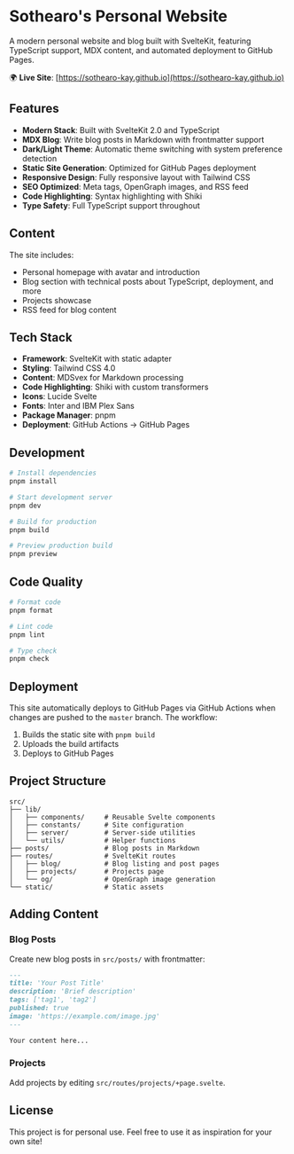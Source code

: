 # Sothearo's Personal Website

A modern personal website and blog built with SvelteKit, featuring TypeScript support, MDX content, and automated deployment to GitHub Pages.

🌍 **Live Site**: [https://sothearo-kay.github.io](https://sothearo-kay.github.io)

## Features

- **Modern Stack**: Built with SvelteKit 2.0 and TypeScript
- **MDX Blog**: Write blog posts in Markdown with frontmatter support
- **Dark/Light Theme**: Automatic theme switching with system preference detection
- **Static Site Generation**: Optimized for GitHub Pages deployment
- **Responsive Design**: Fully responsive layout with Tailwind CSS
- **SEO Optimized**: Meta tags, OpenGraph images, and RSS feed
- **Code Highlighting**: Syntax highlighting with Shiki
- **Type Safety**: Full TypeScript support throughout

## Content

The site includes:

- Personal homepage with avatar and introduction
- Blog section with technical posts about TypeScript, deployment, and more
- Projects showcase
- RSS feed for blog content

## Tech Stack

- **Framework**: SvelteKit with static adapter
- **Styling**: Tailwind CSS 4.0
- **Content**: MDSvex for Markdown processing
- **Code Highlighting**: Shiki with custom transformers
- **Icons**: Lucide Svelte
- **Fonts**: Inter and IBM Plex Sans
- **Package Manager**: pnpm
- **Deployment**: GitHub Actions → GitHub Pages

## Development

```bash
# Install dependencies
pnpm install

# Start development server
pnpm dev

# Build for production
pnpm build

# Preview production build
pnpm preview
```

## Code Quality

```bash
# Format code
pnpm format

# Lint code
pnpm lint

# Type check
pnpm check
```

## Deployment

This site automatically deploys to GitHub Pages via GitHub Actions when changes are pushed to the `master` branch. The workflow:

1. Builds the static site with `pnpm build`
2. Uploads the build artifacts
3. Deploys to GitHub Pages

## Project Structure

```
src/
├── lib/
│   ├── components/     # Reusable Svelte components
│   ├── constants/      # Site configuration
│   ├── server/         # Server-side utilities
│   └── utils/          # Helper functions
├── posts/              # Blog posts in Markdown
├── routes/             # SvelteKit routes
│   ├── blog/           # Blog listing and post pages
│   ├── projects/       # Projects page
│   └── og/             # OpenGraph image generation
└── static/             # Static assets
```

## Adding Content

### Blog Posts

Create new blog posts in `src/posts/` with frontmatter:

```markdown
---
title: 'Your Post Title'
description: 'Brief description'
tags: ['tag1', 'tag2']
published: true
image: 'https://example.com/image.jpg'
---

Your content here...
```

### Projects

Add projects by editing `src/routes/projects/+page.svelte`.

## License

This project is for personal use. Feel free to use it as inspiration for your own site!
